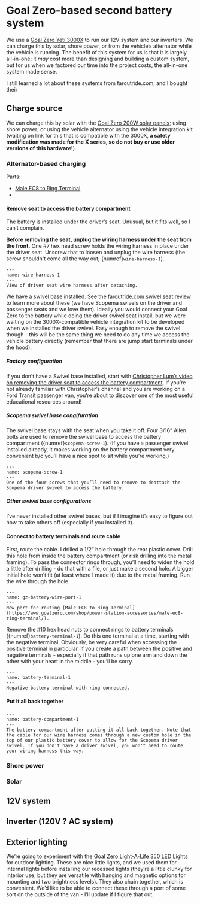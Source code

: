 # Goal Zero-based second battery system

We use a [Goal Zero Yeti 3000X](https://amzn.to/3bpxnqB) to run our 12V system and our inverters. We can charge this by solar, shore power, or from the vehicle’s alternator while the vehicle is running. The benefit of this system for us is that it is largely all-in-one: it _may_ cost more than designing and building a custom system, but for us when we factored our time into the project costs, the all-in-one system made sense. 

I still learned a lot about these systems from faroutride.com, and I bought their 

## Charge source
We can charge this by solar with the [Goal Zero 200W solar panels](https://amzn.to/37ygdWH); using shore power; or using the vehicle alternator using the vehicle integration kit (waiting on link for this that is compatible with the 3000X, **a safety modification was made for the X series, so do not buy or use older versions of this hardware!**). 

### Alternator-based charging
Parts:
* [Male EC8 to Ring Terminal](https://www.goalzero.com/shop/power-station-accessories/male-ec8-ring-terminal/)
* 



#### Remove seat to access the battery compartment
The battery is installed under the driver’s seat. Unusual, but it fits well, so I can’t complain. 

**Before removing the seat, unplug the wiring harness under the seat from the front.** One #7 hex head screw holds the wiring harness in place under the driver seat. Unscrew that to loosen and unplug the wire harness (the screw shouldn't come all the way out; {numref}`wire-harness-1`).

```{figure} images/wire-harness-1.jpeg
---
name: wire-harness-1
---
View of driver seat wire harness after detaching. 
```

We have a swivel base installed. See the [faroutride.com swivel seat review](https://faroutride.com/swivels-review/) to learn more about these (we have Scopema swivels on the driver and passenger seats and we love them). Ideally you would connect your Goal Zero to the battery while doing the driver swivel seat install, but we were waiting on the 3000X-compatible vehicle integration kit to be developed when we installed the driver swivel. Easy enough to remove the swivel though - this will be the same thing we need to do any time we access the vehicle battery directly (remember that there are jump start terminals under the hood). 

##### Factory configuration
If you don’t have a Swivel base installed, start with [Christopher Lum’s video on removing the driver seat to access the battery compartment](https://www.youtube.com/watch?v=0SsDbT-J8cU). If you’re not already familiar with Christopher’s channel and you are working on a Ford Transit passenger van, you’re about to discover one of the most useful educational resources around! 

##### Scopema swivel base congifuration

The swivel base stays with the seat when you take it off. Four 3/16” Allen bolts are used to remove the swivel base to access the battery compartment ({numref}`scopema-screw-1`). (If you have a passenger swivel installed already, it makes working on the battery compartment very convenient b/c you’ll have a nice spot to sit while you’re working.) 

```{figure} images/scopema-screw-1.jpeg
---
name: scopema-screw-1
---
One of the four screws that you’ll need to remove to deattach the Scopema driver swivel to access the battery.  
```

##### Other swivel base configurations
I’ve never installed other swivel bases, but if I imagine it’s easy to figure out how to take others off (especially if you installed it). 

#### Connect to battery terminals and route cable

First, route the cable. I drilled a 1/2” hole through the rear plastic cover. Drill this hole from inside the battery compartment (or risk drilling into the metal framing). To pass the connector rings through, you’ll need to widen the hold a little after drilling - do that with a file, or just make a second hole. A bigger initial hole won’t fit (at least where I made it) due to the metal framing. Run the wire through the hole. 

```{figure} images/gz-battery-wire-port-1.jpeg
---
name: gz-battery-wire-port-1
---
New port for routing [Male EC8 to Ring Terminal](https://www.goalzero.com/shop/power-station-accessories/male-ec8-ring-terminal/).
```

Remove the #10 hex head nuts to connect rings to battery terminals ({numref}`battery-terminal-1`). Do this one terminal at a time, starting with the negative terminal. Obviously, be very careful when accessing the positive terminal in particular. If you create a path between the positive and negative terminals - especially if that path runs  up one arm and down the other with your heart in the middle - you’ll be sorry. 

```{figure} images/battery-terminal-1.jpeg
---
name: battery-terminal-1
---
Negative battery terminal with ring connected.
```

#### Put it all back together

```{figure} images/battery-compartment-1.jpeg
---
name: battery-compartment-1
---
The battery compartment after putting it all back together. Note that the cable for our wire harness comes through a new custom hole in the top of our plastic battery cover to allow for the Scopema driver swivel. If you don't have a driver swivel, you won't need to route your wiring harness this way.
```

### Shore power

### Solar

## 12V system

## Inverter (120V **?** AC system)

## Exterior lighting
We’re going to experiment with the [Goal Zero Light-A-Life 350 LED Lights](https://amzn.to/2NHvJbZ) for outdoor lighting. These are nice little lights, and we used them for internal lights before installing our recessed lights (they’re a little clunky for interior use, but they are versatile with hanging and magnetic options for mounting and two brightness levels). They also chain together, which is convenient. We’d like to be able to connect these through a port of some sort on the outside of the van - I’ll update if I figure that out. 



